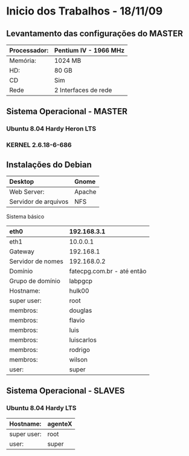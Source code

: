 # Inicio dos Trabalhos - 18/11/09 #
## Levantamento das configurações do MASTER ##
| Processador:| Pentium IV - 1966 MHz|
|:------------|:---------------------|
| Memória:| 1024 MB|
| HD:| 80 GB|
| CD | Sim|
| Rede |2 Interfaces de rede |



## Sistema Operacional - MASTER ##
### Ubuntu 8.04 Hardy Heron LTS ###
### KERNEL 2.6.18-6-686 ###
## Instalações do Debian ##
| Desktop | Gnome |
|:--------|:------|
| Web Server: | Apache |
| Servidor de arquivos | NFS |
Sistema básico

| eth0 | 192.168.3.1 |
|:-----|:------------|
| eth1 | 10.0.0.1|
| Gateway | 192.168.1 |
| Servidor de nomes | 192.168.0.2 |
| Domínio | fatecpg.com.br - até então |
| Grupo de domínio | labpgcp |
|Hostname:|hulk00|
|super user:|root|
| membros:|douglas|
| membros:|flavio|
| membros:|luis|
| membros:|luiscarlos|
| membros:|rodrigo|
| membros:|wilson|
|user:|super|

## Sistema Operacional - SLAVES ##
### Ubuntu 8.04 Hardy LTS ###
|Hostname:|agenteX|
|:--------|:------|
|super user:|root|
|user:|super|